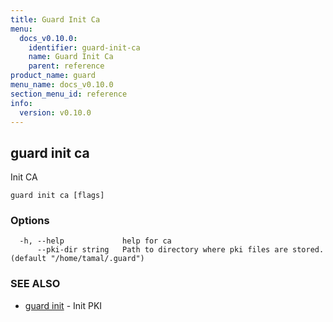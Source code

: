 ```yaml
---
title: Guard Init Ca
menu:
  docs_v0.10.0:
    identifier: guard-init-ca
    name: Guard Init Ca
    parent: reference
product_name: guard
menu_name: docs_v0.10.0
section_menu_id: reference
info:
  version: v0.10.0
---
```


## guard init ca

Init CA

```
guard init ca [flags]
```

### Options

```
  -h, --help             help for ca
      --pki-dir string   Path to directory where pki files are stored. (default "/home/tamal/.guard")
```

### SEE ALSO

* [guard init](/docs/v0.10.0/reference/guard_init)	 - Init PKI

